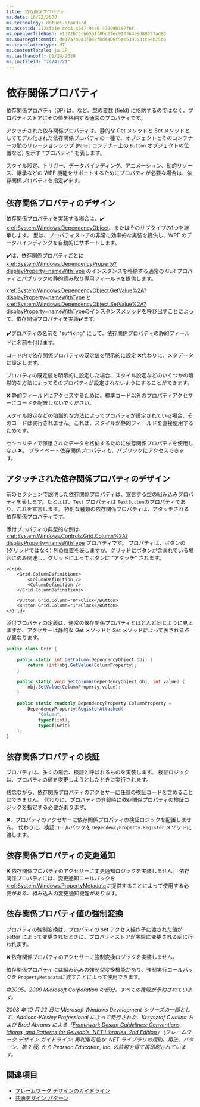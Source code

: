 ```yaml
---
title: 依存関係プロパティ
ms.date: 10/22/2008
ms.technology: dotnet-standard
ms.assetid: 212cfb1e-cec4-4047-94a6-47209b387f6f
ms.openlocfilehash: e1372b75cb6501f8bc3fec913364e9d80157ad83
ms.sourcegitcommit: de17a7a0a37042f0d4406f5ae5393531caeb25ba
ms.translationtype: MT
ms.contentlocale: ja-JP
ms.lasthandoff: 01/24/2020
ms.locfileid: "76741721"
---
```

# <a name="dependency-properties"></a>依存関係プロパティ
依存関係プロパティ (DP) は、など、型の変数 (field) に格納するのではなく、プロパティストアにその値を格納する通常のプロパティです。

 アタッチされた依存関係プロパティは、静的な Get メソッドと Set メソッドとしてモデル化された依存関係プロパティの一種で、オブジェクトとそのコンテナーの間のリレーションシップ (`Panel` コンテナー上の `Button` オブジェクトの位置など) を示す "プロパティ" を表します。

 スタイル設定、トリガー、データバインディング、アニメーション、動的リソース、継承などの WPF 機能をサポートするためにプロパティが必要な場合は、依存関係プロパティを指定✔️ます。

## <a name="dependency-property-design"></a>依存関係プロパティのデザイン
 依存関係プロパティを実装する場合は、✔️ <xref:System.Windows.DependencyObject>、またはそのサブタイプの1つを継承します。 型は、プロパティストアの非常に効率的な実装を提供し、WPF のデータバインディングを自動的にサポートします。

 ✔️は、依存関係プロパティごとに <xref:System.Windows.DependencyProperty?displayProperty=nameWithType> のインスタンスを格納する通常の CLR プロパティとパブリックの静的読み取り専用フィールドを提供します。

 <xref:System.Windows.DependencyObject.GetValue%2A?displayProperty=nameWithType> と <xref:System.Windows.DependencyObject.SetValue%2A?displayProperty=nameWithType>のインスタンスメソッドを呼び出すことによって、依存関係プロパティを実装✔️ます。

 ✔️プロパティの名前を "suffixing" にして、依存関係プロパティの静的フィールドに名前を付けます。

 コード内で依存関係プロパティの既定値を明示的に設定 ❌代わりに、メタデータに設定します。

 プロパティの既定値を明示的に設定した場合、スタイル設定などのいくつかの暗黙的な方法によってそのプロパティが設定されないようにすることができます。

 ❌ 静的フィールドにアクセスするために、標準コード以外のプロパティアクセサーにコードを配置しないでください。

 スタイル設定などの暗黙的な方法によってプロパティが設定されている場合、そのコードは実行されません。これは、スタイルが静的フィールドを直接使用するためです。

 セキュリティで保護されたデータを格納するために依存関係プロパティを使用しない ❌。 プライベート依存関係プロパティも、パブリックにアクセスできます。

## <a name="attached-dependency-property-design"></a>アタッチされた依存関係プロパティのデザイン
 前のセクションで説明した依存関係プロパティは、宣言する型の組み込みプロパティを表します。たとえば、`Text` プロパティは `TextButton`のプロパティであり、これを宣言します。 特別な種類の依存関係プロパティは、アタッチされる依存関係プロパティです。

 添付プロパティの典型的な例は、<xref:System.Windows.Controls.Grid.Column%2A?displayProperty=nameWithType> プロパティです。 プロパティは、ボタンの (グリッドではなく) 列の位置を表しますが、グリッドにボタンが含まれている場合にのみ関連し、グリッドによってボタンに "アタッチ" されます。

```xaml
<Grid>
    <Grid.ColumnDefinitions>
        <ColumnDefinition />
        <ColumnDefinition />
    </Grid.ColumnDefinitions>

    <Button Grid.Column="0">Click</Button>
    <Button Grid.Column="1">Clack</Button>
</Grid>
```

 添付プロパティの定義は、通常の依存関係プロパティとほとんど同じように見えますが、アクセサーは静的な Get メソッドと Set メソッドによって表される点が異なります。

```csharp
public class Grid {

    public static int GetColumn(DependencyObject obj) {
        return (int)obj.GetValue(ColumnProperty);
    }

    public static void SetColumn(DependencyObject obj, int value) {
        obj.SetValue(ColumnProperty,value);
    }

    public static readonly DependencyProperty ColumnProperty =
        DependencyProperty.RegisterAttached(
            "Column",
            typeof(int),
            typeof(Grid)
    );
}
```

## <a name="dependency-property-validation"></a>依存関係プロパティの検証
 プロパティは、多くの場合、検証と呼ばれるものを実装します。 検証ロジックは、プロパティの値を変更しようとしたときに実行されます。

 残念ながら、依存関係プロパティのアクセサーに任意の検証コードを含めることはできません。 代わりに、プロパティの登録時に依存関係プロパティの検証ロジックを指定する必要があります。

 ❌、プロパティのアクセサーに依存関係プロパティの検証ロジックを配置しません。 代わりに、検証コールバックを `DependencyProperty.Register` メソッドに渡します。

## <a name="dependency-property-change-notifications"></a>依存関係プロパティの変更通知
 ❌ 依存関係プロパティのアクセサーに変更通知ロジックを実装しません。 依存関係プロパティには、変更通知コールバックを <xref:System.Windows.PropertyMetadata>に提供することによって使用する必要がある、組み込みの変更通知機能があります。

## <a name="dependency-property-value-coercion"></a>依存関係プロパティ値の強制変換
 プロパティの強制変換は、プロパティの set アクセス操作子に渡された値が setter によって変更されたときに、プロパティストアが実際に変更される前に行われます。

 ❌ 依存関係プロパティのアクセサーに強制変換ロジックを実装しません。

 依存関係プロパティには組み込みの強制型変換機能があり、強制実行コールバックを `PropertyMetadata`に渡すことによって使用できます。

 *©2005、2009 Microsoft Corporation の部分。すべての権限が予約されています。*

 *2008 年 10 月 22 日に Microsoft Windows Development シリーズの一部として、Addison-Wesley Professional によって発行された、Krzysztof Cwalina および Brad Abrams による「[Framework Design Guidelines: Conventions, Idioms, and Patterns for Reusable .NET Libraries, 2nd Edition](https://www.informit.com/store/framework-design-guidelines-conventions-idioms-and-9780321545619)」 (フレームワーク デザイン ガイドライン: 再利用可能な .NET ライブラリの規則、用法、パターン、第 2 版) から Pearson Education, Inc. の許可を得て再印刷されています。*

## <a name="see-also"></a>関連項目

- [フレームワーク デザインのガイドライン](../../../docs/standard/design-guidelines/index.md)
- [共通デザイン パターン](../../../docs/standard/design-guidelines/common-design-patterns.md)
